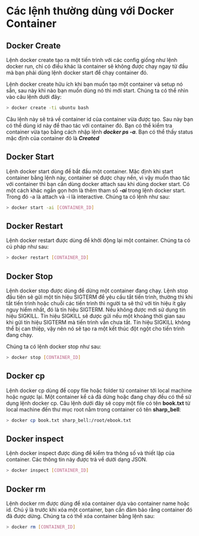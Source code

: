 # Các lệnh thường dùng với Docker Container

## Docker Create

Lệnh docker create tạo ra một tiến trình với các config giống như lệnh docker run, chỉ có điều khác là container sẽ không được chạy ngay từ đầu mà bạn phải dùng lệnh docker start để chạy container đó.

Lệnh docker create hữu ích khi bạn muốn tạo một container và setup nó sẵn, sau này khi nào bạn muốn dùng nó thì mới start. Chúng ta có thể nhìn vào câu lệnh dưới đây:

```bash
> docker create -ti ubuntu bash
```

Câu lệnh này sẽ trả về container id của container vừa được tạo. Sau này bạn có thể dùng id này để thao tác với container đó. Bạn có thể kiểm tra container vừa tạo bằng cách nhập lệnh ***docker ps -a***. Bạn có thể thấy status mặc định của container đó là ***Created***

## Docker Start

Lệnh docker start dùng để bắt đầu một container. Mặc định khi start container bằng lệnh này, container sẽ được chạy nền, vì vậy muốn thao tác với container thì bạn cần dùng docker attach sau khi dùng docker start. Có một cách khác ngắn gọn hơn là thêm tham số ***-ai*** trong lệnh docker start. Trong đó -a là attach và -i là interactive. Chúng ta có lệnh như sau:

```bash
> docker start -ai [CONTAINER_ID]
```

## Docker Restart

Lệnh docker restart được dùng để khởi động lại một container. Chúng ta có cú pháp như sau:

```bash
> docker restart [CONTAINER_ID]
```

## Docker Stop

Lệnh docker stop được dùng để dừng một container đang chạy. Lệnh stop đầu tiên sẽ gửi một tín hiệu SIGTERM để yêu cầu tắt tiến trình, thường thì khi tắt tiến trình hoặc chuỗi các tiến trình thì người ta sẽ thử với tín hiệu ít gây nguy hiểm nhất, đó là tín hiệu SIGTERM. Nếu không được mới sử dụng tín hiệu SIGKILL. Tín hiệu SIGKILL sẽ được gửi nếu một khoảng thời gian sau khi gửi tín hiệu SIGTERM mà tiến trình vẫn chưa tắt. Tín hiệu SIGKILL không thể bị can thiệp, vậy nên nó sẽ tạo ra một kết thúc đột ngột cho tiến trình đang chạy.

Chúng ta có lệnh docker stop như sau:

```bash
> docker stop [CONTAINER_ID]
```

## Docker cp

Lệnh docker cp dùng để copy file hoặc folder từ container tới local machine hoặc ngược lại. Một container kể cả đã dừng hoặc đang chạy đều có thể sử dụng lệnh docker cp. Câu lệnh dưới đây sẽ copy một file có tên **book.txt** từ local machine đến thư mục root nằm trong container có tên **sharp_bell**:

```bash
> docker cp book.txt sharp_bell:/root/ebook.txt
```

## Docker inspect

Lệnh docker inspect được dùng để kiểm tra thông số và thiết lập của container. Các thông tin này được trả về dưới dạng JSON.

```bash
> docker inspect [CONTAINER_ID]
```

## Docker rm

Lệnh docker rm được dùng để xóa container dựa vào container name hoặc id. Chú ý là trước khi xóa một container, bạn cần đảm bảo rằng container đó đã được dừng. Chúng ta có thể xóa container bằng lệnh sau:

```bash
> docker rm [CONTAINER_ID]
```

